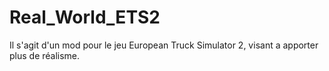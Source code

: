 # Real_World_ETS2
Il s'agit d'un mod pour le jeu European Truck Simulator 2, visant a apporter plus de réalisme.
